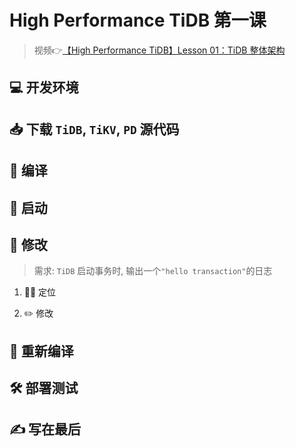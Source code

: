 # **High Performance TiDB** 第一课

> 视频👉[【High Performance TiDB】Lesson 01：TiDB 整体架构](https://www.bilibili.com/video/BV17K411T7Kd)

<!-- more -->

## 💻 开发环境

## 📥 下载 `TiDB`, `TiKV`, `PD` 源代码

## 📜 编译

## 🚀 启动

## 📝 修改

> 需求: `TiDB` 启动事务时, 输出一个`"hello transaction"`的日志 </br>

1. 🏳️‍🌈 定位

2. ✏️ 修改

## 📜 重新编译

## 🛠️ 部署测试

## ✍️ 写在最后
